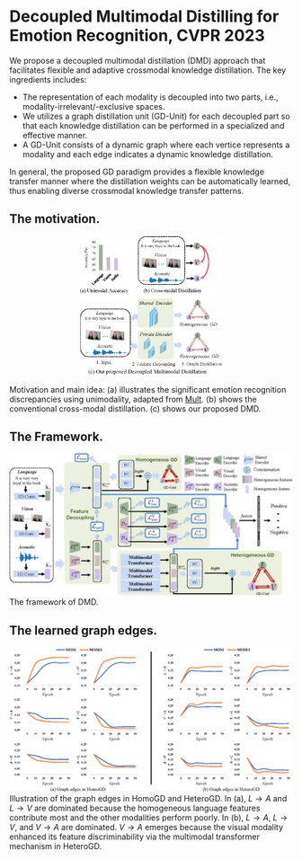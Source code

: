 # Decoupled Multimodal Distilling for Emotion Recognition, CVPR 2023

We propose a decoupled multimodal distillation (DMD) approach that facilitates flexible and adaptive crossmodal knowledge distillation. The key ingredients includes:
- The representation of each modality is decoupled into two parts, i.e., modality-irrelevant/-exclusive spaces. 
- We utilizes a graph distillation unit (GD-Unit) for each decoupled part so that each knowledge distillation can be performed in a specialized and effective manner.
- A GD-Unit consists of a dynamic graph where each vertice represents a modality and each edge indicates a dynamic knowledge distillation. 

In general,  the proposed GD paradigm provides a flexible knowledge transfer manner where the distillation weights can be automatically learned, thus enabling diverse crossmodal knowledge transfer patterns.


## The motivation.
<div align=center><img src="figure_1.png" width="50%"></img></div>

Motivation and main idea: (a) illustrates the significant emotion recognition discrepancies using unimodality, adapted from [Mult](https://github.com/yaohungt/Multimodal-Transformer). (b) shows the conventional cross-modal distillation. (c) shows our proposed DMD.

## The Framework.
![](figure2.png)
The framework of DMD.

## The learned graph edges.
![](edge.png)
Illustration of the graph edges in HomoGD and HeteroGD. In (a), $L \to A$ and $L \to V$ are dominated because the homogeneous language features contribute most and the other modalities perform poorly. In (b), $L \to A$, $L \to V$, and $V \to A$ are dominated.  $V \to A$ emerges because the visual modality enhanced its feature discriminability via the multimodal transformer mechanism in HeteroGD.

